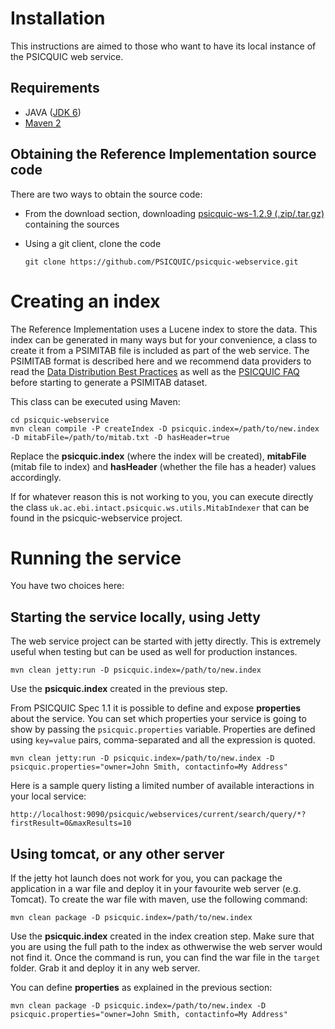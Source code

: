 # Installation #

This instructions are aimed to those who want to have its local instance of the PSICQUIC web service.

## Requirements ##

  * JAVA ([JDK 6](http://java.sun.com/javase/downloads/index.jsp))
  * [Maven 2](http://maven.apache.org)

## Obtaining the Reference Implementation source code ##
There are two ways to obtain the source code:

* From the download section, downloading [psicquic-ws-1.2.9 (.zip/.tar.gz)](https://github.com/PSICQUIC/psicquic-webservice/releases/tag/psicquic-ws-1.2.9) containing the sources
* Using a git client, clone the code

  `git clone https://github.com/PSICQUIC/psicquic-webservice.git`

# Creating an index #

The Reference Implementation uses a Lucene index to store the data. This index can be generated in many ways but for your convenience, a class to create it from a PSIMITAB file is included as part of the web service. The PSIMITAB format is described here and we recommend data providers to read the [Data Distribution Best Practices](DataDistributionBestPractices.md) as well as the [PSICQUIC FAQ](Faq.md) before starting to generate a PSIMITAB dataset.


This class can be executed using Maven:

```
cd psicquic-webservice
mvn clean compile -P createIndex -D psicquic.index=/path/to/new.index -D mitabFile=/path/to/mitab.txt -D hasHeader=true
```

Replace the **psicquic.index** (where the index will be created), **mitabFile** (mitab file to index) and **hasHeader** (whether the file has a header) values accordingly.

If for whatever reason this is not working to you, you can execute directly the class `uk.ac.ebi.intact.psicquic.ws.utils.MitabIndexer` that can be found in the psicquic-webservice project.

# Running the service #

You have two choices here:

## Starting the service locally, using Jetty ##

The web service project can be started with jetty directly. This is extremely useful when testing but can be used as well for production instances.

```
mvn clean jetty:run -D psicquic.index=/path/to/new.index
```

Use the **psicquic.index** created in the previous step.

From PSICQUIC Spec 1.1 it is possible to define and expose **properties** about the service. You can set which properties your service is going to show by passing the `psicquic.properties` variable. Properties are defined using `key=value` pairs, comma-separated and all the expression is quoted.

```
mvn clean jetty:run -D psicquic.index=/path/to/new.index -D psicquic.properties="owner=John Smith, contactinfo=My Address"
```

Here is a sample query listing a limited number of available interactions in  your local service:

```
http://localhost:9090/psicquic/webservices/current/search/query/*?firstResult=0&maxResults=10
```

## Using tomcat, or any other server ##

If the jetty hot launch does not work for you, you can package the application in a war file and deploy it in your favourite web server (e.g. Tomcat).
To create the war file with maven, use the following command:

```
mvn clean package -D psicquic.index=/path/to/new.index
```

Use the **psicquic.index** created in the index creation step. Make sure that you are using the full path to the index as othwerwise the web server would not find it. Once the command is run, you can find the war file in the `target` folder. Grab it and deploy it in any web server.

You can define **properties** as explained in the previous section:

```
mvn clean package -D psicquic.index=/path/to/new.index -D psicquic.properties="owner=John Smith, contactinfo=My Address"
```